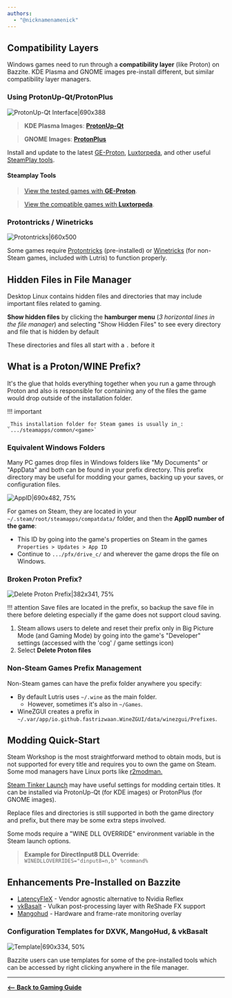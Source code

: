 ```yaml
---
authors:
  - "@nicknamenamenick"
---
```


<!-- ANCHOR: METADATA -->
<!--{"url_discourse": "https://universal-blue.discourse.group/docs?topic=2657", "fetched_at": "2024-09-03 16:43:07.954041+00:00"}-->
<!-- ANCHOR_END: METADATA -->

## Compatibility Layers

Windows games need to run through a **compatibility layer** (like Proton) on Bazzite. KDE Plasma and GNOME images pre-install different, but similar compatibility layer managers.

### Using ProtonUp-Qt/ProtonPlus

![ProtonUp-Qt Interface|690x388](../img/ProtonUp-Qt_Interface.png)

> **KDE Plasma Images**: [**ProtonUp-Qt**](https://davidotek.github.io/protonup-qt/)

> **GNOME Images**: [**ProtonPlus**](https://github.com/Vysp3r/protonplus)

Install and update to the latest [GE-Proton](https://github.com/GloriousEggroll/proton-ge-custom), [Luxtorpeda](https://github.com/luxtorpeda-dev/luxtorpeda), and other useful [SteamPlay tools](https://steamcommunity.com/games/221410/announcements/detail/1696055855739350561).

#### Steamplay Tools

> [View the tested games with **GE-Proton**](https://github.com/GloriousEggroll/proton-ge-custom/blob/master/README.md#tested-games).

> [View the compatible games with **Luxtorpeda**](https://luxtorpeda-dev.github.io/packages).

### Protontricks / Winetricks

![Protontricks|660x500](../img/Protontricks.png)

Some games require [Protontricks](https://github.com/Matoking/protontricks) (pre-installed) or [Winetricks](https://github.com/Winetricks/winetricks) (for non-Steam games, included with Lutris) to function properly.

## Hidden Files in File Manager

Desktop Linux contains hidden files and directories that may include important files related to gaming.

**Show hidden files** by clicking the **hamburger menu** (_3 horizontal lines in the file manager_) and selecting "Show Hidden Files" to see every directory and file that is hidden by default

These directories and files all start with a `.` before it

## What is a Proton/WINE Prefix?

It's the glue that holds everything together when you run a game through Proton and also is responsible for containing any of the files the game would drop outside of the installation folder.

!!! important
    
    _This installation folder for Steam games is usually in_: `.../steamapps/common/<game>`

### Equivalent Windows Folders

Many PC games drop files in Windows folders like "My Documents" or "AppData" and both can be found in your prefix directory. This prefix directory may be useful for modding your games, backing up your saves, or configuration files.

![AppID|690x482, 75%](../img/Steam_AppID.png)

For games on Steam, they are located in your `~/.steam/root/steamapps/compatdata/` folder, and then the **AppID number of the game**:

- This ID by going into the game's properties on Steam in the games `Properties > Updates > App ID`
- Continue to `.../pfx/drive_c/` and wherever the game drops the file on Windows.

### Broken Proton Prefix?

![Delete Proton Prefix|382x341, 75%](../img/Steam_Delete_Prefix.png)

!!! attention
    Save files are located in the prefix, so backup the save file in there before deleting especially if the game does not support cloud saving.

1. Steam allows users to delete and reset their prefix only in Big Picture Mode (and Gaming Mode) by going into the game's "Developer" settings (accessed with the 'cog' / game settings icon)
2. Select **Delete Proton files**

### Non-Steam Games Prefix Management

Non-Steam games can have the prefix folder anywhere you specify:

- By default Lutris uses `~/.wine` as the main folder.
  - However, sometimes it's also in `~/Games`.
- WineZGUI creates a prefix in `~/.var/app/io.github.fastrizwaan.WineZGUI/data/winezgui/Prefixes`.

## Modding Quick-Start

Steam Workshop is the most straightforward method to obtain mods, but is not supported for every title and requires you to own the game on Steam. Some mod managers have Linux ports like [r2modman.](https://github.com/ebkr/r2modmanPlus)

[Steam Tinker Launch](https://github.com/sonic2kk/steamtinkerlaunch) may have useful settings for modding certain titles. It can be installed via ProtonUp-Qt (for KDE images) or ProtonPlus (for GNOME images).

Replace files and directories is still supported in both the game directory and prefix, but there may be some extra steps involved.

Some mods require a "WINE DLL OVERRIDE" environment variable in the Steam launch options.

> **Example for DirectInput8 DLL Override**:
> `WINEDLLOVERRIDES="dinput8=n,b" %command%`

## Enhancements Pre-Installed on Bazzite

- [LatencyFleX](https://github.com/ishitatsuyuki/LatencyFleX) - Vendor agnostic alternative to Nvidia Reflex
- [vkBasalt](https://github.com/DadSchoorse/vkBasalt) - Vulkan post-processing layer with ReShade FX support
- [Mangohud](https://github.com/flightlessmango/Mangohud) - Hardware and frame-rate monitoring overlay

### Configuration Templates for DXVK, MangoHud, & vkBasalt

![Template|690x334, 50%](../img/DXVK_Mango_VkBasalt_templ.png)

Bazzite users can use templates for some of the pre-installed tools which can be accessed by right clicking anywhere in the file manager.

<hr>

[**<-- Back to Gaming Guide**](./index.md)

